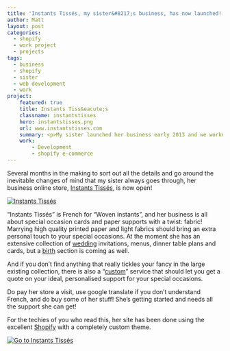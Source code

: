 ```yaml
---
title: 'Instants Tissés, my sister&#8217;s business, has now launched!'
author: Matt
layout: post
categories:
  - shopify
  - work project
  - projects
tags:
  - business
  - shopify
  - sister
  - web development
  - work
project:
    featured: true
    title: Instants Tiss&eacute;s
    classname: instantstisses
    hero: instantstisses.png
    url: www.instantstisses.com
    summary: <p>My sister launched her business early 2013 and we worked together to produce her online shop using shopify as the e-commerce platform.</p><p>She produced the designs under my guidance and I did the integration alongside the custom coding necessary to offer to her customers the functionality she wanted.</p>
    work:
        - Development
        - shopify e-commerce
---
```

Several months in the making to sort out all the details and go around the inevitable changes of mind that my sister always goes through, her business online store, [Instants Tissés][1], is now open!

<p class="attachement"><a href="http://www.instantstisses.com/" title="Instants Tiss&eacute;s"><img src="{{ "logo_IT.png" | image_path | cdn }}" alt="Instants Tissés" /></a></p>

&#8220;Instants Tissés&#8221; is French for &#8220;Woven instants&#8221;, and her business is all about special occasion cards and paper supports with a twist: fabric! Marrying high quality printed paper and light fabrics should bring an extra personal touch to your special occasions. At the moment she has an extensive collection of [wedding][2] invitations, menus, dinner table plans and cards, but a [birth][3] section is coming as well.

And if you don&#8217;t find anything that really tickles your fancy in the large existing collection, there is also a &#8220;[custom][4]&#8221; service that should let you get a quote on your ideal, personalised support for your special occasions.

Do pay her store a visit, use google translate if you don&#8217;t understand French, and do buy some of her stuff! She&#8217;s getting started and needs all the support she can get!

For the techies of you who read this, her site has been done using the excellent [Shopify][5] with a completely custom theme.

<p class="attachement noborder"><a href="http://www.instantstisses.com/" title="Instants Tiss&eacute;s"><img src="{{ "instantstisses.png" | image_path | cdn }}" alt="Go to Instants Tiss&eacute;s" /></a></p>

 [1]: http://www.instantstisses.com/ "Instants Tissés"
 [2]: https://instants-tisses.myshopify.com/collections/mariage-pacs "Instants Tissés wedding section"
 [3]: https://instants-tisses.myshopify.com/collections/naissance "Instants Tissés birth section"
 [4]: http://www.instantstisses.com/pages/sur-mesure "Instants Tissés custom section"
 [5]: http://shopify.com "Shopify"